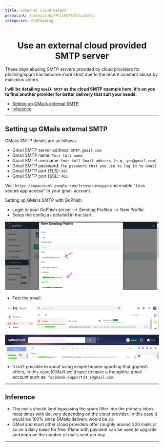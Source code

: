 ```yaml
---
title: External Cloud Relays
permalink: /permalinks/PhishOPS/Cloudsmtp
categories: RedTeaming
---
```



<h1 align="center">Use an external cloud provided SMTP server</h1>

These days abusing SMTP servers provided by cloud providers for phishing/spam has become more strict due to the recent constant abuse by malicious actors.

__I will be detailing `Gmail SMTP` as the cloud SMTP example here, it's on you to find another provider for better delivery that suit your needs.__

- [Setting up GMails external SMTP](#setting-up-gmails-external-smtp)
- [Inference](#inference)


_________________________________________________________________________________________________


## Setting up GMails external SMTP

GMails SMTP details are as follows:
  - Gmail SMTP server address: `SMTP.gmail.com`
  - Gmail SMTP name: `Your full name`
  - Gmail SMTP username: `Your full Gmail address (e.g. you@gmail.com)`
  - Gmail SMTP password: `The password that you use to log in to Gmail`
  - Gmail SMTP port (TLS): `587`
  - Gmail SMTP port (SSL): `465`

Visit `https://myaccount.google.com/lesssecureapps` and enable "Less secure app access" to your gmail account.

Setting up GMails SMTP with GoPhish:
 - Login to your GoPhish server --> Sending Profiles --> New Profile.
 - Setup the config as detailed in the start.
 
 ![Image](https://raw.githubusercontent.com/m3rcer/m3rcer.github.io/master/permalinks/PhishOPS/images/cloud-smtp-1.png)

 - Test the email. 

![Image](https://raw.githubusercontent.com/m3rcer/m3rcer.github.io/master/permalinks/PhishOPS/images/cloud-smtp-2.png)

![Image](https://raw.githubusercontent.com/m3rcer/m3rcer.github.io/master/permalinks/PhishOPS/images/cloud-smtp-3.png)

- It isn't possible to spoof using simple header spoofing that gophish offers, in this case (GMail) we'd have to make a thoughtful gmail account such as: `facebook-support24_7@gmail.com`.

_________________________________________________________________________________________________

## Inference

- The mails should land bypassing the spam filter into the primary inbox most times with delivery depending on the cloud provider. In this case it would be 100% since GMails delivery would be so.
- GMail and most other cloud providers offer roughly around 300 mails or so on a daily basis for free. Plans with payment can be used to upgrade and improve the number of mails sent per day.

_________________________________________________________________________________________________









